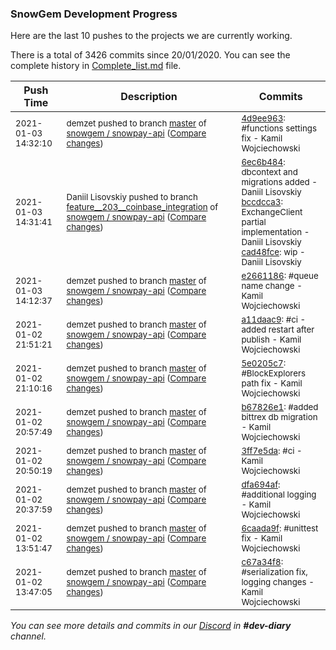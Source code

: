 
### SnowGem Development Progress

Here are the last 10 pushes to the projects we are currently working.

There is a total of 3426 commits since 20/01/2020. You can see the complete history in
 [Complete_list.md](Complete_list.md) file.

| Push Time | Description | Commits |
| --- | --- | --- |
| <sub>2021-01-03 14:32:10</sub> | <sub>demzet pushed to branch [master](https://gitlab.com/snowgem/snowpay-api/commits/master) of [snowgem / snowpay\-api](https://gitlab.com/snowgem/snowpay-api) ([Compare changes](https://gitlab.com/snowgem/snowpay-api/compare/e2661186a13dc0e7c63fee41b3f2021a3b5f8592...4d9ee9634cc880abced44521ad0de6fbd3b689ba))</sub> | <sub>[4d9ee963](https://gitlab.com/snowgem/snowpay-api/-/commit/4d9ee9634cc880abced44521ad0de6fbd3b689ba): #functions settings fix - Kamil Wojciechowski</sub> |
| <sub>2021-01-03 14:31:41</sub> | <sub>Daniil Lisovskiy pushed to branch [feature\_\_203\_\_coinbase\_integration](https://gitlab.com/snowgem/snowpay-api/commits/feature__203__coinbase_integration) of [snowgem / snowpay\-api](https://gitlab.com/snowgem/snowpay-api) ([Compare changes](https://gitlab.com/snowgem/snowpay-api/compare/9ba599356ff6c1fd5514ed583f001783c44b4874...cad48fce3167cef9de3c9f2e5d33f7c0e8cd3102))</sub> | <sub>[6ec6b484](https://gitlab.com/snowgem/snowpay-api/-/commit/6ec6b4844bb9c3f380ce448c4ed0f1a7e9425469): dbcontext and migrations added - Daniil Lisovskiy<br>[bccdcca3](https://gitlab.com/snowgem/snowpay-api/-/commit/bccdcca3a20ece6537bd713e7d5f17b6b59bb464): ExchangeClient partial implementation - Daniil Lisovskiy<br>[cad48fce](https://gitlab.com/snowgem/snowpay-api/-/commit/cad48fce3167cef9de3c9f2e5d33f7c0e8cd3102): wip - Daniil Lisovskiy</sub> |
| <sub>2021-01-03 14:12:37</sub> | <sub>demzet pushed to branch [master](https://gitlab.com/snowgem/snowpay-api/commits/master) of [snowgem / snowpay\-api](https://gitlab.com/snowgem/snowpay-api) ([Compare changes](https://gitlab.com/snowgem/snowpay-api/compare/a11daac9cc955712503bab6d364d471bc176e519...e2661186a13dc0e7c63fee41b3f2021a3b5f8592))</sub> | <sub>[e2661186](https://gitlab.com/snowgem/snowpay-api/-/commit/e2661186a13dc0e7c63fee41b3f2021a3b5f8592): #queue name change - Kamil Wojciechowski</sub> |
| <sub>2021-01-02 21:51:21</sub> | <sub>demzet pushed to branch [master](https://gitlab.com/snowgem/snowpay-api/commits/master) of [snowgem / snowpay\-api](https://gitlab.com/snowgem/snowpay-api) ([Compare changes](https://gitlab.com/snowgem/snowpay-api/compare/5e0205c74dce50521b5f04c2702f6ebbcc54cec4...a11daac9cc955712503bab6d364d471bc176e519))</sub> | <sub>[a11daac9](https://gitlab.com/snowgem/snowpay-api/-/commit/a11daac9cc955712503bab6d364d471bc176e519): #ci - added restart after publish - Kamil Wojciechowski</sub> |
| <sub>2021-01-02 21:10:16</sub> | <sub>demzet pushed to branch [master](https://gitlab.com/snowgem/snowpay-api/commits/master) of [snowgem / snowpay\-api](https://gitlab.com/snowgem/snowpay-api) ([Compare changes](https://gitlab.com/snowgem/snowpay-api/compare/b67826e12cbad0406dbdeb47fb35ab29919d236f...5e0205c74dce50521b5f04c2702f6ebbcc54cec4))</sub> | <sub>[5e0205c7](https://gitlab.com/snowgem/snowpay-api/-/commit/5e0205c74dce50521b5f04c2702f6ebbcc54cec4): #BlockExplorers path fix - Kamil Wojciechowski</sub> |
| <sub>2021-01-02 20:57:49</sub> | <sub>demzet pushed to branch [master](https://gitlab.com/snowgem/snowpay-api/commits/master) of [snowgem / snowpay\-api](https://gitlab.com/snowgem/snowpay-api) ([Compare changes](https://gitlab.com/snowgem/snowpay-api/compare/3ff7e5da8cd03f38eeebd42b56e76e3ff119e25d...b67826e12cbad0406dbdeb47fb35ab29919d236f))</sub> | <sub>[b67826e1](https://gitlab.com/snowgem/snowpay-api/-/commit/b67826e12cbad0406dbdeb47fb35ab29919d236f): #added bittrex db migration - Kamil Wojciechowski</sub> |
| <sub>2021-01-02 20:50:19</sub> | <sub>demzet pushed to branch [master](https://gitlab.com/snowgem/snowpay-api/commits/master) of [snowgem / snowpay\-api](https://gitlab.com/snowgem/snowpay-api) ([Compare changes](https://gitlab.com/snowgem/snowpay-api/compare/dfa694af015b0d5ae6d6b8acd369045f8b8ba335...3ff7e5da8cd03f38eeebd42b56e76e3ff119e25d))</sub> | <sub>[3ff7e5da](https://gitlab.com/snowgem/snowpay-api/-/commit/3ff7e5da8cd03f38eeebd42b56e76e3ff119e25d): #ci - Kamil Wojciechowski</sub> |
| <sub>2021-01-02 20:37:59</sub> | <sub>demzet pushed to branch [master](https://gitlab.com/snowgem/snowpay-api/commits/master) of [snowgem / snowpay\-api](https://gitlab.com/snowgem/snowpay-api) ([Compare changes](https://gitlab.com/snowgem/snowpay-api/compare/6caada9f8cb6a36fd3d003566006f96c288aca8e...dfa694af015b0d5ae6d6b8acd369045f8b8ba335))</sub> | <sub>[dfa694af](https://gitlab.com/snowgem/snowpay-api/-/commit/dfa694af015b0d5ae6d6b8acd369045f8b8ba335): #additional logging - Kamil Wojciechowski</sub> |
| <sub>2021-01-02 13:51:47</sub> | <sub>demzet pushed to branch [master](https://gitlab.com/snowgem/snowpay-api/commits/master) of [snowgem / snowpay\-api](https://gitlab.com/snowgem/snowpay-api) ([Compare changes](https://gitlab.com/snowgem/snowpay-api/compare/c67a34f8654f5a1434bd66307aa07a97e8ee7404...6caada9f8cb6a36fd3d003566006f96c288aca8e))</sub> | <sub>[6caada9f](https://gitlab.com/snowgem/snowpay-api/-/commit/6caada9f8cb6a36fd3d003566006f96c288aca8e): #unittest fix - Kamil Wojciechowski</sub> |
| <sub>2021-01-02 13:47:05</sub> | <sub>demzet pushed to branch [master](https://gitlab.com/snowgem/snowpay-api/commits/master) of [snowgem / snowpay\-api](https://gitlab.com/snowgem/snowpay-api) ([Compare changes](https://gitlab.com/snowgem/snowpay-api/compare/996c873fce802f62eb9c8f5f619d09e28adc9ac1...c67a34f8654f5a1434bd66307aa07a97e8ee7404))</sub> | <sub>[c67a34f8](https://gitlab.com/snowgem/snowpay-api/-/commit/c67a34f8654f5a1434bd66307aa07a97e8ee7404): #serialization fix, logging changes - Kamil Wojciechowski</sub> |

_You can see more details and commits in our [Discord](https://discord.gg/zumGnbg) in **#dev-diary** channel._
